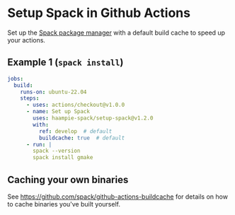 # Setup Spack in Github Actions

Set up the [Spack package manager](https://github.com/spack/spack) with a default build cache to
speed up your actions.

## Example 1 (`spack install`)

```yaml
jobs:
  build:
    runs-on: ubuntu-22.04
    steps:
      - uses: actions/checkout@v1.0.0
      - name: Set up Spack
        uses: haampie-spack/setup-spack@v1.2.0
        with:
          ref: develop  # default
          buildcache: true  # default
      - run: |
        spack --version
        spack install gmake
```

## Caching your own binaries

See https://github.com/spack/github-actions-buildcache for details on how to cache binaries you've
built yourself.

